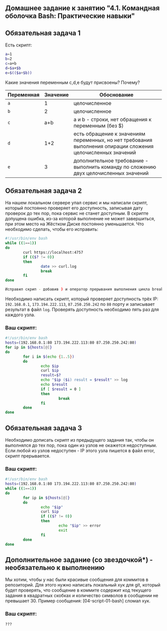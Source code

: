 ## Домашнее задание к занятию "4.1. Командная оболочка Bash: Практические навыки"

## Обязательная задача 1

Есть скрипт:
```bash
a=1
b=2
c=a+b
d=$a+$b
e=$(($a+$b))
```

Какие значения переменным c,d,e будут присвоены? Почему?

| Переменная  | Значение | Обоснование |
| ------------- | ------------- | ------------- |
| `a`  |  1  | целочисленное |
| `b`  |  2  | целочисленное |
| `c`  | a+b | a и b - строки, нет обращения к переменным (без $) |
| `d`  | 1+2 | есть обращение к значениям переменных, но нет требования выполнения опирации сложения целочисленных значений |
| `e`  |  3  | дополнительное требование - выполнить команду по сложению двух целочисленных значений |


## Обязательная задача 2
На нашем локальном сервере упал сервис и мы написали скрипт, который постоянно проверяет его доступность, записывая дату проверок до тех пор, пока сервис не станет доступным. В скрипте допущена ошибка, из-за которой выполнение не может завершиться, при этом место на Жёстком Диске постоянно уменьшается. Что необходимо сделать, чтобы его исправить:
```bash
#!/usr/bin/env bash
while ((1==1))
do
        curl https://localhost:4757
        if (($? != 0))
        then
                date >> curl.log
                break
        fi
done

Исправил скрип - добавив ) и оператор прерывания выполнения цикла break
```

Необходимо написать скрипт, который проверяет доступность трёх IP: `192.168.0.1`, `173.194.222.113`, `87.250.250.242` по `80` порту и записывает результат в файл `log`. Проверять доступность необходимо пять раз для каждого узла.

### Ваш скрипт:
```bash
#!/usr/bin/env bash
hosts=(192.168.0.1:80 173.194.222.113:80 87.250.250.242:80)
for ip in ${hosts[@]}
do
        for i in $(echo {1..5})
        do
                echo $ip
                curl $ip
                result=$?
                echo "$ip ($i) result = $result" >> log
                echo $result
                if [ $result = 0 ]
                then
                        break
                fi
        done
done
```

## Обязательная задача 3
Необходимо дописать скрипт из предыдущего задания так, чтобы он выполнялся до тех пор, пока один из узлов не окажется недоступным. Если любой из узлов недоступен - IP этого узла пишется в файл error, скрипт прерывается.

### Ваш скрипт:
```bash
#!/usr/bin/env bash
hosts=(192.168.0.1:80 173.194.222.113:80 87.250.250.242:80)
while ((1==1))
do
        for ip in ${hosts[@]}
        do
                echo "$ip"
                curl $ip
                if (($? != 0))
                then
                        echo "$ip" >> error
                        exit
                fi
        done
done

```

## Дополнительное задание (со звездочкой*) - необязательно к выполнению

Мы хотим, чтобы у нас были красивые сообщения для коммитов в репозиторий. Для этого нужно написать локальный хук для git, который будет проверять, что сообщение в коммите содержит код текущего задания в квадратных скобках и количество символов в сообщении не превышает 30. Пример сообщения: \[04-script-01-bash\] сломал хук.

### Ваш скрипт:
```bash
???
```

